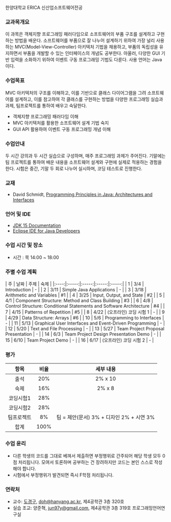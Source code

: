 한양대학교 ERICA 신산업소프트웨어전공

### 교과목개요

이 과목은 객체지향 프로그래밍 패러다임으로 소프트웨어의 부품 구조를 설계하고 구현하는 방법을 배운다. 소프트웨어를 부품으로 잘 나누어 설계하기 위하여  가장 널리 사용하는 MVC(Model-View-Controller) 아키텍처 기법을 채용하고, 부품의 독립성을 유지하면서 부품을 개발할 수 있는 인터페이스의 개념도 공부한다. 아울러, 다양한 GUI 기반 입력을 소화하기 위하여 이벤트 구동 프로그래밍 기법도 다룬다. 사용 언어는 Java 이다.

### 수업목표

MVC 아키텍처의 구조를 이해하고, 이를 기반으로 클래스 다이어그램을 그려 소프트웨어를 설계하고, 이를 참고하여 각 클래스를 구현하는 방법을 다양한 프로그래밍 실습과 과제, 팀프로젝트를 통하여 배우고 숙달한다. 

- 객체지향 프로그래밍 패러다임 이해
- MVC 아키텍처를 활용한 소프트웨어 설계 기법 숙지
- GUI API 활용하여 이벤트 구동 프로그래밍 개념 이해

### 수업안내

두 시간 강의과 두 시간 실습으로 구성하며, 매주 프로그래밍 과제가 주어진다. 기말에는 팀 프로젝트를 통하여 배운 내용을 소프트웨어 설계와 구현에 실제로 적용하는 경험을 한다. 시험은 중간, 기말 두 회로 나누어 실시하며, 코딩 테스트로 진행한다. 

### 교재
- David Schmidt, [Programming Principles in Java: Architectures and Interfaces](http://people.cs.ksu.edu/~schmidt/CIS200/home.html)


### 언어 및 IDE
- [JDK 15 Documentation](https://docs.oracle.com/en/java/javase/15/index.html)
- [Eclipse IDE for Java Developers](https://www.eclipse.org/downloads/)

### 수업 시간 및 장소

-  시간 : 목 14:00 ~ 18:00

### 주별 수업 계획

| 주 | 날짜 | 주제 | 숙제 |
|:----:|:-----:|:-----:|:-----:|:-----:|
|  1  | 3/4 | Introduction  | - |
|  2  | 3/11 | Simple Java Applications  | - |
|  3  | 3/18 | Arithmetic and Variables | #1 |
|  4  | 3/25 | Input, Output, and State | #2 |
|  5  | 4/1 | Component Structure: Method and Class Building | #3 |
|  6  | 4/8 | Control Structure: Conditional Statements and Software Architecture | #4 |
|  7  | 4/15 | Patterns of Repetition | #5 |
|  8  | 4/22 | (오프라인) 코딩 시험 1 | - | 
|  9  | 4/29 | Data Structure: Arrays | #6 |
|  10 | 5/6 | Programming to Interfaces | - |
|  11 | 5/13 | Graphical User Interfaces and Event-Driven Programming | - |
|  12 | 5/20 | Text and File Processing | - |
|  13 | 5/27 | Team Project Proposal Presentation | - | 
|  14 | 6/3 | Team Project Design Presentation Demo | - | 
|  15 | 6/10 | Team Project Demo | - | 
|  16 | 6/17 | (오프라인) 코딩 시험 2 | - | 

### 평가

| 항목 | 비율 | 세부 내용 |
|:---:|:---:|:---:|
| 출석 | 20% | 2% x 10 |
| 숙제 | 16% | 2% x 8 |
| 코딩시험1 | 28% | |
| 코딩시험2 | 28% | |
| 팀프로젝트 | 8% | 팀 = 제안(문서) 3% + 디자인 2% + 시연 3% |
| 합계 | 100% |  |

### 수업 윤리
- 다른 학생의 코드를 그대로 베껴서 제출하면 부정행위로 간주되어 해당 학생 모두 0점 처리됩니다. 모여서 토론하며 공부하는 건 장려하지만 코드는 본인 스스로 작성해야 합니다.
- 시험에서 부정행위가 발견되면 즉시 F학점 처리됩니다.

### 연락처

- 교수: [도경구](http://doggzone.github.io/home), doh@hanyang.ac.kr, 제4공학관 3층 320호
- 실습 조교: 양준혁, jun97y@gmail.com, 제4공학관 3층 319호 프로그래밍언어연구실

